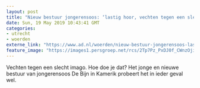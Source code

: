 ```yaml
---
layout: post
title: "Nieuw bestuur jongerensoos: ‘lastig hoor, vechten tegen een slecht imago'"
date: Sun, 19 May 2019 10:43:41 GMT
categories: 
- utrecht 
- woerden 
externe_link: "https://www.ad.nl/woerden/nieuw-bestuur-jongerensoos-lastig-hoor-vechten-tegen-een-slecht-imago~a4a88d41/"
feature_image: "https://images1.persgroep.net/rcs/2Tp7Pz_PxDJ0f_CWnzOjig6lbzI/diocontent/148281686/_fitwidth/400/?appId=21791a8992982cd8da851550a453bd7f&quality=0.7"
---
```


Vechten tegen een slecht imago. Hoe doe je dat? Het jonge en nieuwe bestuur van jongerensoos De Bijn in Kamerik probeert het in ieder geval wel.
